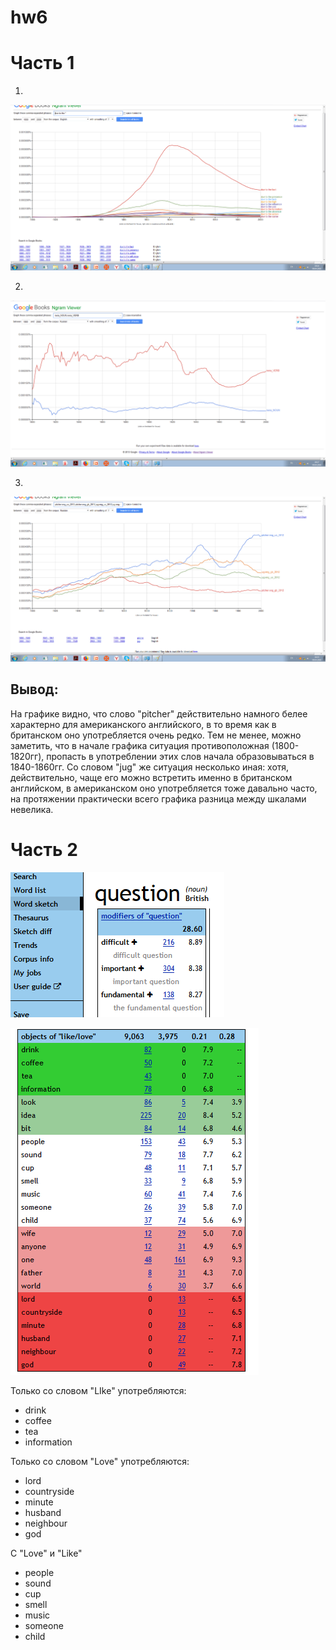 # hw6
# Часть 1
1)
![alt text](https://github.com/polyasel/hw6/blob/master/due%20to%20the.png) 

2)
![alt text](https://github.com/polyasel/hw6/blob/master/gram.png)

3)
![alt text](https://github.com/polyasel/hw6/blob/master/jug.png)
## Вывод:
На графике видно, что слово "pitcher" действительно намного белее характерно для американского английского, в то время как в британском оно употребляется очень редко. Тем не менее, можно заметить, что в начале графика ситуация противоположная (1800-1820гг), пропасть в употреблении этих слов начала образовываться в 1840-1860гг. Со словом "jug" же ситуация несколько иная: хотя, действительно, чаще его можно встретить именно в британском английском, в американском оно употребляется тоже давально часто,  на протяжении практически всего графика разница между шкалами невелика.

# Часть 2
![alt text](https://github.com/polyasel/hw6/blob/master/question.png)

![alt text](https://github.com/polyasel/hw6/blob/master/like.png)

Только со словом "LIke" употребляются:
 * drink
 * coffee
 * tea
 * information

Только со словом "Love" употребляются:
 * lord
 * countryside
 * minute
 * husband
 * neighbour
 * god

С "Love" и "Like"
* people
* sound
* cup
* smell
*  music
*  someone
* child
